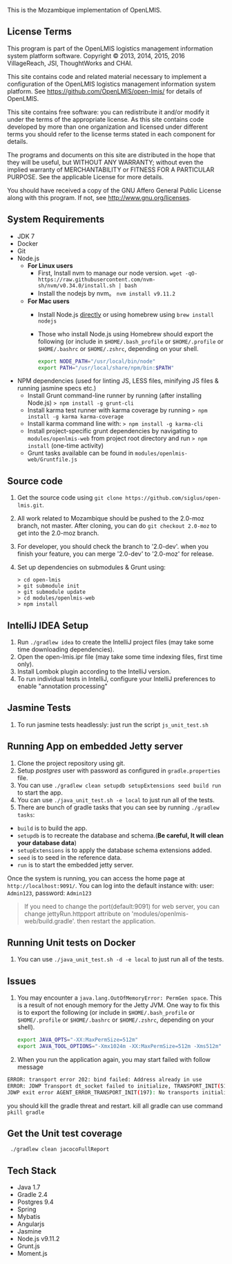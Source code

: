This is the Mozambique implementation of OpenLMIS.

License Terms
---------------------------

This program is part of the OpenLMIS logistics management information system platform software. Copyright © 2013, 2014, 2015, 2016 VillageReach, JSI, ThoughtWorks and CHAI.

This site contains code and related material necessary to implement a configuration of the OpenLMIS logistics management information system platform.  See https://github.com/OpenLMIS/open-lmis/ for details of OpenLMIS.

This site contains free software: you can redistribute it and/or modify it under the terms of the appropriate license.  As this site contains code developed by more than one organization and licensed under different terms you should refer to the license terms stated in each component for details.

The programs and documents on this site are distributed in the hope that they will be useful, but WITHOUT ANY WARRANTY; without even the implied warranty of MERCHANTABILITY or FITNESS FOR A PARTICULAR PURPOSE. See the applicable License for more details.

You should have received a copy of the GNU Affero General Public License along with this program.  If not, see http://www.gnu.org/licenses.

System Requirements
---------------------------
- JDK 7
- Docker
- Git
- Node.js
  * **For Linux users**
    - First, Install nvm to manage our node version. `wget -qO- https://raw.githubusercontent.com/nvm-sh/nvm/v0.34.0/install.sh | bash`
    * Install the nodejs by nvm。 `nvm install v9.11.2` 
  * **For Mac users**
    * Install Node.js [directly](http://nodejs.org/) or using homebrew using `brew install nodejs`
    * Those who install Node.js using Homebrew should export the following (or include in `$HOME/.bash_profile` or `$HOME/.profile` or `$HOME/.bashrc` or `$HOME/.zshrc`, depending on your shell.

        ```bash
        export NODE_PATH="/usr/local/bin/node"
        export PATH="/usr/local/share/npm/bin:$PATH"
        ```
- NPM dependencies (used for linting JS, LESS files, minifying JS files & running jasmine specs etc.)
  * Install Grunt command-line runner by running (after installing Node.js)
    `> npm install -g grunt-cli`
  * Install karma test runner with karma coverage by running
    `> npm install -g karma karma-coverage`
  * Install karma command line with:
    `> npm install -g karma-cli`
  * Install project-specific grunt dependencies by navigating to `modules/openlmis-web` from project root directory and run
    `> npm install` (one-time activity)
  * Grunt tasks available can be found in `modules/openlmis-web/Gruntfile.js`

Source code
------------------
1. Get the source code using `git clone https://github.com/siglus/open-lmis.git`.
2. All work related to Mozambique should be pushed to the 2.0-moz branch, not master. After cloning, you can do `git checkout 2.0-moz` to get into the 2.0-moz branch.
3. For developer, you should check the branch to '2.0-dev'. when you finish your feature, you can merge '2.0-dev' to '2.0-moz' for release.
3. Set up dependencies on submodules & Grunt using:

    ```shell
    > cd open-lmis
    > git submodule init
    > git submodule update
    > cd modules/openlmis-web
    > npm install
    ```

IntelliJ IDEA Setup
-------------------
1. Run `./gradlew idea` to create the IntelliJ project files (may take some time downloading dependencies).
2. Open the open-lmis.ipr file (may take some time indexing files, first time only).
3. Install Lombok plugin according to the IntelliJ version.
4. To run individual tests in IntelliJ, configure your IntelliJ preferences to enable "annotation processing"

Jasmine Tests
-------------------
1. To run jasmine tests headlessly: just run the script `js_unit_test.sh`

Running App on embedded Jetty server
--------------------------------------------------
1. Clone the project repository using git.
2. Setup _postgres_ user with password as configured in `gradle.properties` file.
3. You can use `./gradlew clean setupdb setupExtensions seed build run` to start the app.
4. You can use `./java_unit_test.sh -e local` to just run all of the tests.
5. There are bunch of gradle tasks that you can see by running `./gradlew tasks`:
  - `build` is to build the app.
  - `setupdb` is to recreate the database and schema.(**Be careful, It will clean your database data**)
  - `setupExtensions` is to apply the database schema extensions added.
  - `seed` is to seed in the reference data.
  - `run` is to start the embedded jetty server.

Once the system is running, you can access the home page at `http://localhost:9091/`. You can log into the default instance with: user: `Admin123`, password: `Admin123`

> If you need to change the port(default:9091) for web server, you can change jettyRun.httpport attribute on 'modules/openlmis-web/build.gradle'. then restart the application.

Running Unit tests on Docker
--------------------------------------------------
1. You can use `./java_unit_test.sh -d -e local` to just run all of the tests.

## Issues
1. You may encounter a `java.lang.OutOfMemoryError: PermGen space`. This is a result of not enough memory for the Jetty JVM. One way to fix this is to export the following (or include in `$HOME/.bash_profile` or `$HOME/.profile` or `$HOME/.bashrc` or `$HOME/.zshrc`, depending on your shell).

    ```bash
    export JAVA_OPTS="-XX:MaxPermSize=512m"
    export JAVA_TOOL_OPTIONS="-Xmx1024m -XX:MaxPermSize=512m -Xms512m"
    ```
2. When you run the application again, you may start failed with follow message

```bash
ERROR: transport error 202: bind failed: Address already in use
ERROR: JDWP Transport dt_socket failed to initialize, TRANSPORT_INIT(510)
JDWP exit error AGENT_ERROR_TRANSPORT_INIT(197): No transports initialized [debugInit.c:750]
```

you should kill the gradle threat and restart. kill all gradle can use command `pkill gradle`

Get the Unit test coverage
---------------------------------
```
 ./gradlew clean jacocoFullReport
```

Tech Stack
---------------------------------
 - Java 1.7
 - Gradle 2.4
 - Postgres 9.4
 - Spring
 - Mybatis
 - Angularjs
 - Jasmine
 - Node.js v9.11.2
 - Grunt.js
 - Moment.js
